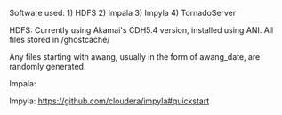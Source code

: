 Software used:
	1) HDFS
	2) Impala
	3) Impyla
	4) TornadoServer


HDFS:
Currently using Akamai's CDH5.4 version, installed using ANI.
All files stored in /ghostcache/<tag>

Any files starting with awang, usually in the form of awang_date, are randomly generated.

Impala:


Impyla:
https://github.com/cloudera/impyla#quickstart

